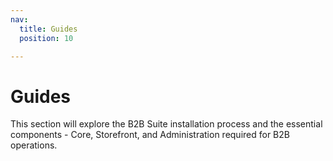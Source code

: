 ```yaml
---
nav:
  title: Guides
  position: 10

---
```


# Guides

This section will explore the B2B Suite installation process and the essential components - Core, Storefront, and Administration required for B2B operations.
